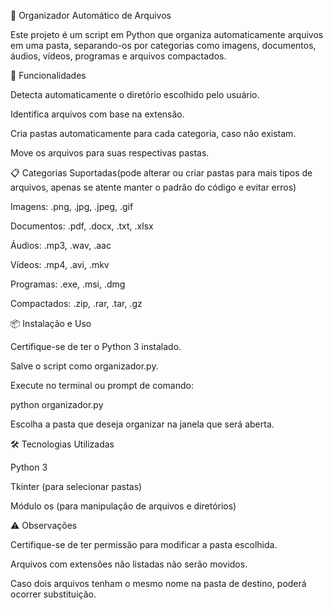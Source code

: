📂 Organizador Automático de Arquivos

Este projeto é um script em Python que organiza automaticamente arquivos em uma pasta, separando-os por categorias como imagens, documentos, áudios, vídeos, programas e arquivos compactados.

🚀 Funcionalidades

Detecta automaticamente o diretório escolhido pelo usuário.

Identifica arquivos com base na extensão.

Cria pastas automaticamente para cada categoria, caso não existam.

Move os arquivos para suas respectivas pastas.

📋 Categorias Suportadas(pode alterar ou criar pastas para mais tipos de arquivos, apenas se atente manter o padrão do código e evitar erros)

Imagens: .png, .jpg, .jpeg, .gif

Documentos: .pdf, .docx, .txt, .xlsx

Áudios: .mp3, .wav, .aac

Vídeos: .mp4, .avi, .mkv

Programas: .exe, .msi, .dmg

Compactados: .zip, .rar, .tar, .gz

📦 Instalação e Uso

Certifique-se de ter o Python 3 instalado.

Salve o script como organizador.py.

Execute no terminal ou prompt de comando:

python organizador.py


Escolha a pasta que deseja organizar na janela que será aberta.

🛠 Tecnologias Utilizadas

Python 3

Tkinter (para selecionar pastas)

Módulo os (para manipulação de arquivos e diretórios)

⚠️ Observações

Certifique-se de ter permissão para modificar a pasta escolhida.

Arquivos com extensões não listadas não serão movidos.

Caso dois arquivos tenham o mesmo nome na pasta de destino, poderá ocorrer substituição.

